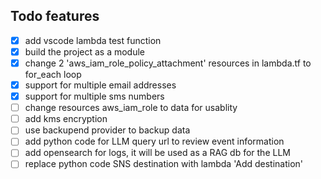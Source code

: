 ## Todo features
- [x] add vscode lambda test function
- [x] build the project as a module
- [x] change 2 'aws_iam_role_policy_attachment' resources in lambda.tf to for_each loop
- [x] support for multiple email addresses
- [x] support for multiple sms numbers
- [ ] change resources aws_iam_role to data for usablity
- [ ] add kms encryption
- [ ] use backupend provider to backup data
- [ ] add python code for LLM query url to review event information
- [ ] add opensearch for logs, it will be used as a RAG db for the LLM
- [ ] replace python code SNS destination with lambda 'Add destination'
